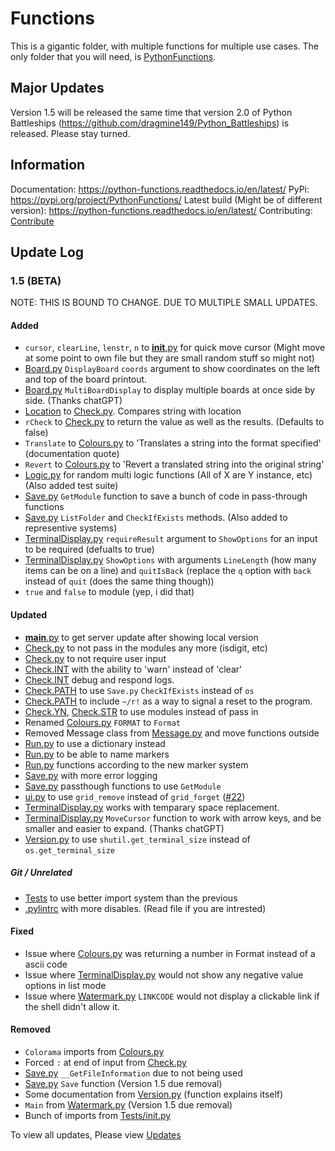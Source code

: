 # Functions

This is a gigantic folder, with multiple functions for multiple use cases. The only folder that you will need, is [PythonFunctions](./src/PythonFunctions/).

## Major Updates

Version 1.5 will be released the same time that version 2.0 of Python Battleships (https://github.com/dragmine149/Python_Battleships) is released. Please stay turned.

## Information

Documentation: https://python-functions.readthedocs.io/en/latest/
PyPi: https://pypi.org/project/PythonFunctions/
Latest build (Might be of different version): https://python-functions.readthedocs.io/en/latest/
Contributing: [Contribute](Contribution.md)

## Update Log

### 1.5 (BETA)

NOTE: THIS IS BOUND TO CHANGE. DUE TO MULTIPLE SMALL UPDATES.

#### Added

- `cursor`, `clearLine`, `lenstr`, `n` to [__init__.py](src/PythonFunctions/__init__.py) for quick move cursor (Might move at some point to own file but they are small random stuff so might not)
- [Board.py](src/PythonFunctions/Board.py) `DisplayBoard` `coords` argument to show coordinates on the left and top of the board printout.
- [Board.py](src/PythonFunctions/Board.py) `MultiBoardDisplay` to display multiple boards at once side by side. (Thanks chatGPT)
- [Location](src/PythonFunctions/Checks/Location.py) to [Check.py](src/PythonFunctions/Check.py). Compares string with location
- `rCheck` to [Check.py](src/PythonFunctions/Check.py) to return the value as well as the results. (Defaults to false)
- `Translate` to [Colours.py](src/PythonFunctions/Colours.py) to 'Translates a string into the format specified' (documentation quote)
- `Revert` to [Colours.py](src/PythonFunctions/Colours.py) to 'Revert a translated string into the original string'
- [Logic.py](src/PythonFunctions/Logic.py) for random multi logic functions (All of X are Y instance, etc) (Also added test suite)
- [Save.py](src/PythonFunctions/Save.py) `GetModule` function to save a bunch of code in pass-through functions
- [Save.py](src/PythonFunctions/Save.py) `ListFolder` and `CheckIfExists` methods. (Also added to representive systems)
- [TerminalDisplay.py](src/PythonFunctions/TerminalDisplay.py) `requireResult` argument to `ShowOptions` for an input to be required (defualts to true)
- [TerminalDisplay.py](src/PythonFunctions/TerminalDisplay.py) `ShowOptions` with arguments `LineLength` (how many items can be on a line) and `quitIsBack` (replace the `q` option with `back` instead of `quit` (does the same thing though))
- `true` and `false` to module (yep, i did that)

#### Updated

- [__main__.py](src/PythonFunctions/__main__.py) to get server update after showing local version
- [Check.py](src/PythonFunctions/Check.py) to not pass in the modules any more (isdigit, etc)
- [Check.py](src/PythonFunctions/Check.py) to not require user input
- [Check.INT](src/PythonFunctions/Checks/INT.py) with the ability to 'warn' instead of 'clear'
- [Check.INT](src/PythonFunctions/Checks/INT.py) debug and respond logs.
- [Check.PATH](src/PythonFunctions/Checks/path.py) to use `Save.py` `CheckIfExists` instead of `os`
- [Check.PATH](src/PythonFunctions/Checks/path.py) to include `~/r!` as a way to signal a reset to the program.
- [Check.YN](src/PythonFunctions/Checks/yn.py), [Check.STR](src/PythonFunctions/Checks/str.py) to use modules instead of pass in
- Renamed [Colours.py](src/PythonFunctions/Colours.py) `FORMAT` to `Format`
- Removed Message class from [Message.py](src/PythonFunctions/Message.py) and move functions outside
- [Run.py](src/PythonFunctions/Run.py) to use a dictionary instead
- [Run.py](src/PythonFunctions/Run.py) to be able to name markers
- [Run.py](src/PythonFunctions/Run.py) functions according to the new marker system
- [Save.py](src/PythonFunctions/Save.py) with more error logging
- [Save.py](src/PythonFunctions/Save.py) passthough functions to use `GetModule`
- [ui.py](src/PythonFunctions/Ui.py) to use `grid_remove` instead of `grid_forget` ([#22](https://github.com/FunAndHelpfulDragon/python-Functions/issues/22))
- [TerminalDisplay.py](src/PythonFunctions/TerminalDisplay.py) works with temparary space replacement.
- [TerminalDisplay.py](src/PythonFunctions/TerminalDisplay.py) `MoveCursor` function to work with arrow keys, and be smaller and easier to expand. (Thanks chatGPT)
- [Version.py](src/PythonFunctions/Version.py) to use `shutil.get_terminal_size` instead of `os.get_terminal_size`


##### Git / Unrelated

- [Tests](./tests/) to use better import system than the previous 
- [.pylintrc](.pylintrc) with more disables. (Read file if you are intrested)

#### Fixed

- Issue where [Colours.py](src/PythonFunctions/Colours.py) was returning a number in Format instead of a ascii code
- Issue where [TerminalDisplay.py](src/PythonFunctions/TerminalDisplay.py) would not show any negative value options in list mode
- Issue where [Watermark.py](src/PythonFunctions/Watermark.py) `LINKCODE` would not display a clickable link if the shell didn't allow it.


#### Removed

- `Colorama` imports from [Colours.py](src/PythonFunctions/Colours.py)
- Forced `:` at end of input from [Check.py](src/PythonFunctions/Check.py)
- [Save.py](src/PythonFunctions/Save.py) `__GetFileInformation` due to not being used
- [Save.py](src/PythonFunctions/Save.py) `Save` function (Version 1.5 due removal)
- Some documentation from [Version.py](src/PythonFunctions/Version.py) (function explains itself)
- `Main` from [Watermark.py](src/PythonFunctions/Watermark.py) (Version 1.5 due removal)
- Bunch of imports from [Tests/init.py](tests/__init__.py)

To view all updates, Please view [Updates](Updates/ReadMe.md)

